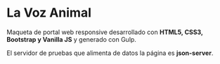 # La Voz Animal
Maqueta de portal web responsive desarrollado con **HTML5, CSS3, Bootstrap y Vanilla JS** y generado con Gulp.

El servidor de pruebas que alimenta de datos la página es **json-server**.
